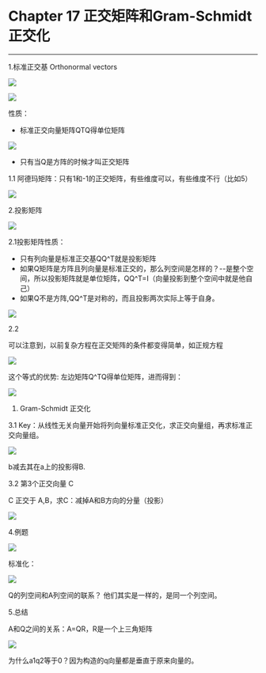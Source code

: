 # Chapter 17 正交矩阵和Gram-Schmidt正交化

---

1.标准正交基 Orthonormal vectors

![](/assets/微信图片_20180118115422.png)

![](/assets/1.png)

性质：

* 标准正交向量矩阵QTQ得单位矩阵

![](/assets/微信图片_20180118115424.png)

* 只有当Q是方阵的时候才叫正交矩阵

1.1 阿德玛矩阵：只有1和-1的正交矩阵，有些维度可以，有些维度不行（比如5）

![](/assets/微信图片_20180118115430.png)



2.投影矩阵

![](/assets/微信图片_20180118115433.png)

2.1投影矩阵性质：

* 只有列向量是标准正交基QQ^T就是投影矩阵
* 如果Q矩阵是方阵且列向量是标准正交的，那么列空间是怎样的？--是整个空间，所以投影矩阵就是单位矩阵，QQ^T=I（向量投影到整个空间中就是他自己）
* 如果Q不是方阵,QQ^T是对称的，而且投影两次实际上等于自身。

![](/assets/微信图片_20180118115435.png)

2.2

可以注意到，以前复杂方程在正交矩阵的条件都变得简单，如正规方程

![](/assets/微信图片_20180118115437.png)

这个等式的优势: 左边矩阵Q^TQ得单位矩阵，进而得到：

![](/assets/微信图片_20180118115440.png)

1. Gram-Schmidt 正交化

3.1 Key：从线性无关向量开始将列向量标准正交化，求正交向量组，再求标准正交向量组。

![](/assets/微信图片_20180118115443.png)

b减去其在a上的投影得B.

3.2 第3个正交向量 C

C 正交于 A,B，求C：减掉A和B方向的分量（投影）

![](/assets/微信图片_20180118115445.png)



4.例题

![](/assets/微信图片_20180118115447.png)

标准化：

![](/assets/微信图片_20180118115449.png)

Q的列空间和A列空间的联系？ 他们其实是一样的，是同一个列空间。



5.总结

A和Q之间的关系：A=QR，R是一个上三角矩阵

![](/assets/微信图片_20180118115451.png)

为什么a1q2等于0？因为构造的q向量都是垂直于原来向量的。


